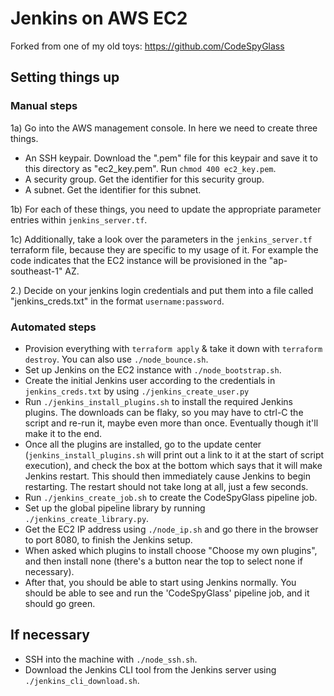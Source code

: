 # Jenkins on AWS EC2

Forked from one of my old toys: https://github.com/CodeSpyGlass

## Setting things up

### Manual steps

1a) Go into the AWS management console. In here we need to create three things.

- An SSH keypair. Download the ".pem" file for this keypair and save it to this directory as "ec2_key.pem". 
  Run `chmod 400 ec2_key.pem`.
- A security group. Get the identifier for this security group.
- A subnet. Get the identifier for this subnet.

1b) For each of these things, you need to update the appropriate parameter
entries within `jenkins_server.tf`.

1c) Additionally, take a look over the parameters in the `jenkins_server.tf`
terraform file, because they are specific to my usage of it. For example the
code indicates that the EC2 instance will be provisioned in the "ap-southeast-1"
AZ.

2.) Decide on your jenkins login credentials and put them into a file called
"jenkins_creds.txt" in the format `username:password`.

### Automated steps

- Provision everything with `terraform apply` & take it down with
  `terraform destroy`. You can also use `./node_bounce.sh`.
- Set up Jenkins on the EC2 instance with `./node_bootstrap.sh`.
- Create the initial Jenkins user according to the credentials
  in `jenkins_creds.txt` by using `./jenkins_create_user.py`
- Run `./jenkins_install_plugins.sh` to install the required Jenkins plugins.
  The downloads can be flaky, so you may have to ctrl-C the script and re-run
  it, maybe even more than once. Eventually though it'll make it to the end.
- Once all the plugins are installed, go to the update center
  (`jenkins_install_plugins.sh` will print out a link to it at the start of
  script execution), and check the box at the bottom which says that it will
  make Jenkins restart. This should then immediately cause Jenkins to begin
  restarting. The restart should not take long at all, just a few seconds.
- Run `./jenkins_create_job.sh` to create the CodeSpyGlass pipeline job.
- Set up the global pipeline library by running `./jenkins_create_library.py`.
- Get the EC2 IP address using `./node_ip.sh` and go there in the browser to
  port 8080, to finish the Jenkins setup.
- When asked which plugins to install choose "Choose my own plugins", and then
  install none (there's a button near the top to select none if necessary).
- After that, you should be able to start using Jenkins normally. You should be
  able to see and run the 'CodeSpyGlass' pipeline job, and it should go green.

## If necessary

- SSH into the machine with `./node_ssh.sh`.
- Download the Jenkins CLI tool from the Jenkins server using
  `./jenkins_cli_download.sh`.